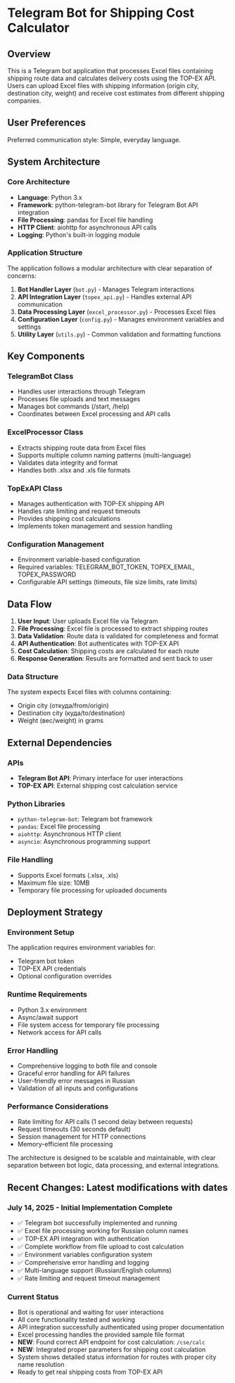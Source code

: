 # Telegram Bot for Shipping Cost Calculator

## Overview

This is a Telegram bot application that processes Excel files containing shipping route data and calculates delivery costs using the TOP-EX API. Users can upload Excel files with shipping information (origin city, destination city, weight) and receive cost estimates from different shipping companies.

## User Preferences

Preferred communication style: Simple, everyday language.

## System Architecture

### Core Architecture
- **Language**: Python 3.x
- **Framework**: python-telegram-bot library for Telegram Bot API integration
- **File Processing**: pandas for Excel file handling
- **HTTP Client**: aiohttp for asynchronous API calls
- **Logging**: Python's built-in logging module

### Application Structure
The application follows a modular architecture with clear separation of concerns:

1. **Bot Handler Layer** (`bot.py`) - Manages Telegram interactions
2. **API Integration Layer** (`topex_api.py`) - Handles external API communication
3. **Data Processing Layer** (`excel_processor.py`) - Processes Excel files
4. **Configuration Layer** (`config.py`) - Manages environment variables and settings
5. **Utility Layer** (`utils.py`) - Common validation and formatting functions

## Key Components

### TelegramBot Class
- Handles user interactions through Telegram
- Processes file uploads and text messages
- Manages bot commands (/start, /help)
- Coordinates between Excel processing and API calls

### ExcelProcessor Class
- Extracts shipping route data from Excel files
- Supports multiple column naming patterns (multi-language)
- Validates data integrity and format
- Handles both .xlsx and .xls file formats

### TopExAPI Class
- Manages authentication with TOP-EX shipping API
- Handles rate limiting and request timeouts
- Provides shipping cost calculations
- Implements token management and session handling

### Configuration Management
- Environment variable-based configuration
- Required variables: TELEGRAM_BOT_TOKEN, TOPEX_EMAIL, TOPEX_PASSWORD
- Configurable API settings (timeouts, file size limits, rate limits)

## Data Flow

1. **User Input**: User uploads Excel file via Telegram
2. **File Processing**: Excel file is processed to extract shipping routes
3. **Data Validation**: Route data is validated for completeness and format
4. **API Authentication**: Bot authenticates with TOP-EX API
5. **Cost Calculation**: Shipping costs are calculated for each route
6. **Response Generation**: Results are formatted and sent back to user

### Data Structure
The system expects Excel files with columns containing:
- Origin city (откуда/from/origin)
- Destination city (куда/to/destination)  
- Weight (вес/weight) in grams

## External Dependencies

### APIs
- **Telegram Bot API**: Primary interface for user interactions
- **TOP-EX API**: External shipping cost calculation service

### Python Libraries
- `python-telegram-bot`: Telegram bot framework
- `pandas`: Excel file processing
- `aiohttp`: Asynchronous HTTP client
- `asyncio`: Asynchronous programming support

### File Handling
- Supports Excel formats (.xlsx, .xls)
- Maximum file size: 10MB
- Temporary file processing for uploaded documents

## Deployment Strategy

### Environment Setup
The application requires environment variables for:
- Telegram bot token
- TOP-EX API credentials
- Optional configuration overrides

### Runtime Requirements
- Python 3.x environment
- Async/await support
- File system access for temporary file processing
- Network access for API calls

### Error Handling
- Comprehensive logging to both file and console
- Graceful error handling for API failures
- User-friendly error messages in Russian
- Validation of all inputs and configurations

### Performance Considerations
- Rate limiting for API calls (1 second delay between requests)
- Request timeouts (30 seconds default)
- Session management for HTTP connections
- Memory-efficient file processing

The architecture is designed to be scalable and maintainable, with clear separation between bot logic, data processing, and external integrations.

## Recent Changes: Latest modifications with dates

### July 14, 2025 - Initial Implementation Complete
- ✅ Telegram bot successfully implemented and running
- ✅ Excel file processing working for Russian column names
- ✅ TOP-EX API integration with authentication
- ✅ Complete workflow from file upload to cost calculation
- ✅ Environment variables configuration system
- ✅ Comprehensive error handling and logging
- ✅ Multi-language support (Russian/English columns)
- ✅ Rate limiting and request timeout management

### Current Status
- Bot is operational and waiting for user interactions
- All core functionality tested and working
- API integration successfully authenticated using proper documentation
- Excel processing handles the provided sample file format
- **NEW**: Found correct API endpoint for cost calculation: `/cse/calc`
- **NEW**: Integrated proper parameters for shipping cost calculation
- System shows detailed status information for routes with proper city name resolution
- Ready to get real shipping costs from TOP-EX API